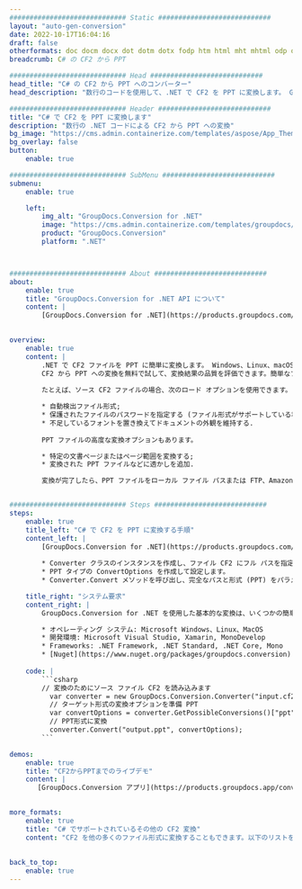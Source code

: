 ```yaml
---
############################# Static ############################
layout: "auto-gen-conversion"
date: 2022-10-17T16:04:16
draft: false
otherformats: doc docm docx dot dotm dotx fodp htm html mht mhtml odp odt otp pot potm potx pps ppsm ppsx ppt pptm pptx rtf
breadcrumb: C# の CF2 から PPT

############################# Head ############################
head_title: "C# の CF2 から PPT へのコンバーター"
head_description: "数行のコードを使用して、.NET で CF2 を PPT に変換します。 GroupDocs ドキュメント変換 API を使用して、160 を超えるファイル形式を変換します。"

############################# Header ############################
title: "C# で CF2 を PPT に変換します"
description: "数行の .NET コードによる CF2 から PPT への変換"
bg_image: "https://cms.admin.containerize.com/templates/aspose/App_Themes/V3/images/bg/header1.png"
bg_overlay: false
button:
    enable: true

############################# SubMenu ############################
submenu:
    enable: true

    left:
        img_alt: "GroupDocs.Conversion for .NET"
        image: "https://cms.admin.containerize.com/templates/groupdocs/images/product-logos/90x90-noborder/groupdocs-conversion-net.png"
        product: "GroupDocs.Conversion"
        platform: ".NET"



############################# About ############################
about:
    enable: true
    title: "GroupDocs.Conversion for .NET API について"
    content: |
        [GroupDocs.Conversion for .NET](https://products.groupdocs.com/conversion/net/) を使用して、Microsoft Word、Excel、PowerPoint、PDF、Visio、およびその他の形式を変換できます。 GroupDocs.Conversion は、高いパフォーマンスが要求されるバックエンドおよび内部システムに適したスタンドアロン API です。 Microsoft や Open Office などのソフトウェアには依存しません。
    

overview:
    enable: true
    content: |
        .NET で CF2 ファイルを PPT に簡単に変換します。 Windows、Linux、macOS など、任意のプラットフォームで C# コード行を 2 行だけ使用できます。
        CF2 から PPT への変換を無料で試して、変換結果の品質を評価できます。簡単なファイル変換のシナリオに加えて、ソース CF2 ファイルをロードし、出力 PPT 結果を保存するためのより高度なオプションを試すことができます。 
        
        たとえば、ソース CF2 ファイルの場合、次のロード オプションを使用できます。

        * 自動検出ファイル形式;
        * 保護されたファイルのパスワードを指定する (ファイル形式がサポートしている場合);
        * 不足しているフォントを置き換えてドキュメントの外観を維持する.
        
        PPT ファイルの高度な変換オプションもあります。

        * 特定の文書ページまたはページ範囲を変換する;
        * 変換された PPT ファイルなどに透かしを追加.

        変換が完了したら、PPT ファイルをローカル ファイル パスまたは FTP、Amazon S3、Google Drive、Dropbox などのサードパーティ ストレージに保存できます。注意してください - CF2 を {{ に変換するにはTO}} MS Office、Open Office、Adobe Acrobat Reader などの追加のソフトウェアをインストールする必要はありません。


############################# Steps ############################
steps:
    enable: true
    title_left: "C# で CF2 を PPT に変換する手順"
    content_left: |
        [GroupDocs.Conversion for .NET](https://products.groupdocs.com/conversion/net/) を使用すると、開発者は数行のコードで CF2 ファイルを PPT に簡単に変換できます。
        
        * Converter クラスのインスタンスを作成し、ファイル CF2 にフル パスを指定します。
        * PPT タイプの ConvertOptions を作成して設定します。
        * Converter.Convert メソッドを呼び出し、完全なパスと形式 (PPT) をパラメーターとして渡します。

    title_right: "システム要求"
    content_right: |
        GroupDocs.Conversion for .NET を使用した基本的な変換は、いくつかの簡単な手順で実行できます。当社の API は、すべての主要なプラットフォームとオペレーティング システムでサポートされています。以下のコードを実行する前に、システムに次の前提条件がインストールされていることを確認してください。

        * オペレーティング システム: Microsoft Windows、Linux、MacOS
        * 開発環境: Microsoft Visual Studio, Xamarin, MonoDevelop
        * Frameworks: .NET Framework, .NET Standard, .NET Core, Mono
        * [Nuget](https://www.nuget.org/packages/groupdocs.conversion) から最新の GroupDocs.Conversion for .NET を取得します
         
    code: |
        ```csharp    
        // 変換のためにソース ファイル CF2 を読み込みます
          var converter = new GroupDocs.Conversion.Converter("input.cf2");
          // ターゲット形式の変換オプションを準備 PPT
          var convertOptions = converter.GetPossibleConversions()["ppt"].ConvertOptions;
          // PPT形式に変換
          converter.Convert("output.ppt", convertOptions);
        ```

demos:
    enable: true
    title: "CF2からPPTまでのライブデモ"
    content: |
       [GroupDocs.Conversion アプリ](https://products.groupdocs.app/conversion/family) Web サイトにアクセスして、今すぐ CF2 を PPT に変換してください。オンラインデモには次の利点があります
          

more_formats:
    enable: true
    title: "C# でサポートされているその他の CF2 変換"
    content: "CF2 を他の多くのファイル形式に変換することもできます。以下のリストをご覧ください。"
       
       
back_to_top:
    enable: true
---
```

